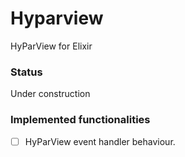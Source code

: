 # Hyparview

HyParView for Elixir

### Status

Under construction

### Implemented functionalities

- [ ] HyParView event handler behaviour.
